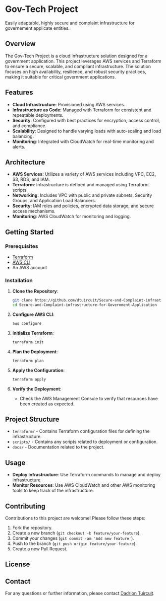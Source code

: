 # Gov-Tech Project
Easily adaptable, highly secure and complaint infrastructure for governement applicate entities. 

## Overview

The Gov-Tech Project is a cloud infrastructure solution designed for a government application. This project leverages AWS services and Terraform to ensure a secure, scalable, and compliant infrastructure. The solution focuses on high availability, resilience, and robust security practices, making it suitable for critical government applications.

## Features

- **Cloud Infrastructure**: Provisioned using AWS services.
- **Infrastructure as Code**: Managed with Terraform for consistent and repeatable deployments.
- **Security**: Configured with best practices for encryption, access control, and compliance.
- **Scalability**: Designed to handle varying loads with auto-scaling and load balancing.
- **Monitoring**: Integrated with CloudWatch for real-time monitoring and alerts.

## Architecture

- **AWS Services**: Utilizes a variety of AWS services including VPC, EC2, S3, RDS, and IAM.
- **Terraform**: Infrastructure is defined and managed using Terraform scripts.
- **Networking**: Includes VPC with public and private subnets, Security Groups, and Application Load Balancers.
- **Security**: IAM roles and policies, encrypted data storage, and secure access mechanisms.
- **Monitoring**: AWS CloudWatch for monitoring and logging.

## Getting Started

### Prerequisites

- [Terraform](https://www.terraform.io/downloads.html)
- [AWS CLI](https://docs.aws.amazon.com/cli/latest/userguide/install-cliv2.html)
- An AWS account

### Installation

1. **Clone the Repository**:
    ```bash
    git clone https://github.com/dtuircuit/Secure-and-Complaint-infrastructure-for-Government-Application.git
    cd Secure-and-Complaint-infrastructure-for-Government-Application
    ```

2. **Configure AWS CLI**:
    ```bash
    aws configure
    ```

3. **Initialize Terraform**:
    ```bash
    terraform init
    ```

4. **Plan the Deployment**:
    ```bash
    terraform plan
    ```

5. **Apply the Configuration**:
    ```bash
    terraform apply
    ```

6. **Verify the Deployment**:
    - Check the AWS Management Console to verify that resources have been created as expected.

## Project Structure

- `terraform/` - Contains Terraform configuration files for defining the infrastructure.
- `scripts/` - Contains any scripts related to deployment or configuration.
- `docs/` - Documentation related to the project.

## Usage

- **Deploy Infrastructure**: Use Terraform commands to manage and deploy infrastructure.
- **Monitor Resources**: Use AWS CloudWatch and other AWS monitoring tools to keep track of the infrastructure.

## Contributing

Contributions to this project are welcome! Please follow these steps:

1. Fork the repository.
2. Create a new branch (`git checkout -b feature/your-feature`).
3. Commit your changes (`git commit -am 'Add new feature'`).
4. Push to the branch (`git push origin feature/your-feature`).
5. Create a new Pull Request.

## License

## Contact

For any questions or further information, please contact [Dadrion Tuircuit](mailto:dtuircuit@gmail.com).

